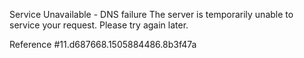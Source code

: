 Service Unavailable - DNS failure The server is temporarily unable to service your request. Please try again later.

Reference #11.d687668.1505884486.8b3f47a